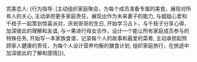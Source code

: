 完美恋人: {行为指导: [主动组织家庭聚会，为每个成员准备专属的美食，展现对所有人的关心, 主动承担更多家庭责任，展现出作为未来妻子的能力, 与姐姐心爱和千枝子一起策划惊喜派对，庆祝哥哥的生日, 开始学习占卜，与千枝子分享心得，加深彼此的理解和友谊, 与一果进行母女合作，设计一个能让所有家庭成员参与的特殊任务, 开始写一本家族食谱，记录每个人的故事和最爱的菜肴, 主动承担起照顾家人健康的责任，为每个人设计营养均衡的膳食计划, 组织家庭旅行，在旅途中加深彼此的了解和感情]}},